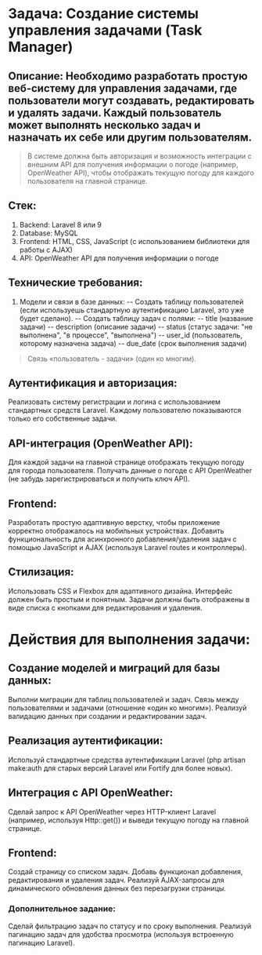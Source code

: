 # Задача: Создание системы управления задачами (Task Manager)
## Описание: Необходимо разработать простую веб-систему для управления задачами, где пользователи могут создавать, редактировать и удалять задачи. Каждый пользователь может выполнять несколько задач и назначать их себе или другим пользователям.

> В системе должна быть авторизация и возможность интеграции с внешним API для получения информации о погоде (например, OpenWeather API), чтобы отображать текущую погоду для каждого пользователя на главной странице.

## Стек:
1. Backend: Laravel 8 или 9
2. Database: MySQL
3. Frontend: HTML, CSS, JavaScript (с использованием библиотеки для работы с AJAX)
4. API: OpenWeather API для получения информации о погоде

## Технические требования:
1. Модели и связи в базе данных:
-- Создать таблицу пользователей (если используешь стандартную аутентификацию Laravel, это уже будет сделано).
-- Создать таблицу задач с полями:
   -- title (название задачи)
   -- description (описание задачи)
   -- status (статус задачи: "не выполнена", "в процессе", "выполнена")
   -- user_id (пользователь, которому назначена задача)
   -- due_date (срок выполнения задачи)
> Связь «пользователь - задачи» (один ко многим).

## Аутентификация и авторизация:

Реализовать систему регистрации и логина с использованием стандартных средств Laravel.
Каждому пользователю показываются только его собственные задачи.

## API-интеграция (OpenWeather API):

Для каждой задачи на главной странице отображать текущую погоду для города пользователя.
Получать данные о погоде с API OpenWeather (не забудь зарегистрироваться и получить ключ API).

## Frontend:

Разработать простую адаптивную верстку, чтобы приложение корректно отображалось на мобильных устройствах.
Добавить функциональность для асинхронного добавления/удаления задач с помощью JavaScript и AJAX (используя Laravel routes и контроллеры).

## Стилизация:

Использовать CSS и Flexbox для адаптивного дизайна. Интерфейс должен быть простым и понятным.
Задачи должны быть отображены в виде списка с кнопками для редактирования и удаления.

# Действия для выполнения задачи:
## Создание моделей и миграций для базы данных:

Выполни миграции для таблиц пользователей и задач. Связь между пользователями и задачами (отношение «один ко многим»).
Реализуй валидацию данных при создании и редактировании задач.

## Реализация аутентификации:

Используй стандартные средства аутентификации Laravel (php artisan make:auth для старых версий Laravel или Fortify для более новых).

## Интеграция с API OpenWeather:

Сделай запрос к API OpenWeather через HTTP-клиент Laravel (например, используя Http::get()) и выведи текущую погоду на главной странице.

## Frontend:

Создай страницу со списком задач.
Добавь функционал добавления, редактирования и удаления задач.
Реализуй AJAX-запросы для динамического обновления данных без перезагрузки страницы.

### Дополнительное задание:

Сделай фильтрацию задач по статусу и по сроку выполнения.
Реализуй пагинацию задач для удобства просмотра (используя встроенную пагинацию Laravel).

